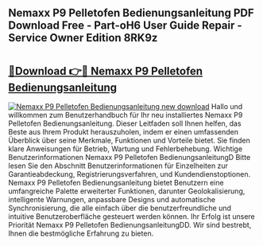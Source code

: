## Nemaxx P9 Pelletofen Bedienungsanleitung PDF Download Free - Part-oH6 User Guide Repair - Service Owner Edition 8RK9z

# <h2><a href="http://df4pv2.blite.top/?on=Nemaxx+P9+Pelletofen+Bedienungsanleitung">🔗Download 👉🔴 Nemaxx P9 Pelletofen Bedienungsanleitung</a></h2>

[![Nemaxx P9 Pelletofen Bedienungsanleitung new download](https://i.imgur.com/lujVjoI.png)](http://df4pv2.blite.top/?on=Nemaxx+P9+Pelletofen+Bedienungsanleitung)
Hallo und willkommen zum Benutzerhandbuch für Ihr neu installiertes Nemaxx P9 Pelletofen Bedienungsanleitung. Dieser Leitfaden soll Ihnen helfen, das Beste aus Ihrem Produkt herauszuholen, indem er einen umfassenden Überblick über seine Merkmale, Funktionen und Vorteile bietet. Sie finden klare Anweisungen für Betrieb, Wartung und Fehlerbehebung. Wichtige Benutzerinformationen Nemaxx P9 Pelletofen BedienungsanleitungD Bitte lesen Sie den Abschnitt Benutzerinformationen für Einzelheiten zur Garantieabdeckung, Registrierungsverfahren, und Kundendienstoptionen. Nemaxx P9 Pelletofen Bedienungsanleitung bietet Benutzern eine umfangreiche Palette erweiterter Funktionen, darunter Geolokalisierung, intelligente Warnungen, anpassbare Designs und automatische Synchronisierung, die alle einfach über die benutzerfreundliche und intuitive Benutzeroberfläche gesteuert werden können. Ihr Erfolg ist unsere Priorität Nemaxx P9 Pelletofen BedienungsanleitungDD. Wir sind bestrebt, Ihnen die bestmögliche Erfahrung zu bieten.
